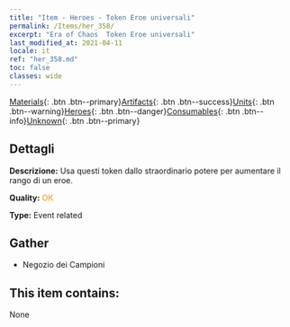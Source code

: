 ```yaml
---
title: "Item - Heroes - Token Eroe universali"
permalink: /Items/her_358/
excerpt: "Era of Chaos  Token Eroe universali"
last_modified_at: 2021-04-11
locale: it
ref: "her_358.md"
toc: false
classes: wide
---
```

 [Materials](/it/Items/){: .btn .btn--primary}[Artifacts](/it/Items/Artifacts/){: .btn .btn--success}[Units](/it/Items/Units/){: .btn .btn--warning}[Heroes](/it/Items/Heroes/){: .btn .btn--danger}[Consumables](/it/Items/Consumables/){: .btn .btn--info}[Unknown](/it/Items/Unknown/){: .btn .btn--primary}

## Dettagli
 **Descrizione:** Usa questi token dallo straordinario potere per aumentare il rango di un eroe.

 **Quality:** <span style="color: #FF8C00">OK</span>

 **Type:** Event related

## Gather

*    Negozio dei Campioni 

## This item contains:

  None

